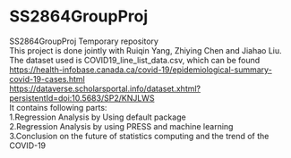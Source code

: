 # SS2864GroupProj<br/>
SS2864GroupProj Temporary repository<br/>
This project is done jointly with Ruiqin Yang, Zhiying Chen and Jiahao Liu.<br/>
The dataset used is COVID19_line_list_data.csv, which can be found https://health-infobase.canada.ca/covid-19/epidemiological-summary-covid-19-cases.html<br/>
https://dataverse.scholarsportal.info/dataset.xhtml?persistentId=doi:10.5683/SP2/KNJLWS<br/>
It contains following parts:<br/>
  1.Regression Analysis by Using default package<br/>
  2.Regression Analysis by using PRESS and machine learning<br/>
  3.Conclusion on the future of statistics computing and the trend of the COVID-19<br/>
